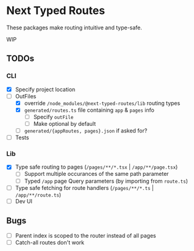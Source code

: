 # Next Typed Routes
These packages make routing intuitive and type-safe.

WIP

## TODOs
### CLI
 - [x] Specify project location
 - [ ] OutFiles
    - [x] override `/node_modules/@next-typed-routes/lib` routing types
    - [x] `generated/routes.ts` file containing `app` & `pages` info
        - [ ] Specify `outFile`
        - [ ] Make optional by default
    - [ ] `generated/{appRoutes, pages}.json` if asked for?
 - [ ] Tests

### Lib
 - [x] Type safe routing to pages (`/pages/**/*.tsx` | `/app/**/page.tsx`)
    - [ ] Support multiple occurances of the same path parameter
    - [ ] Typed `/app` page Query parameters (by importing from `route.ts`)
 - [ ] Type safe fetching for route handlers (`/pages/**/*.ts` | `/app/**/route.ts`)
 - [ ] Dev UI

## Bugs
 - [ ] Parent index is scoped to the router instead of all pages
 - [ ] Catch-all routes don't work
